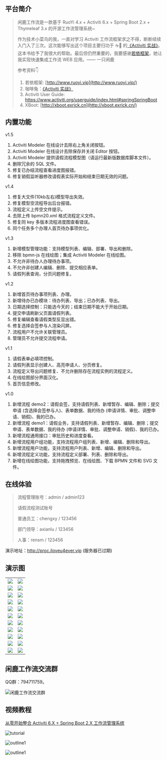 ## 平台简介

>  闲鹿工作流是一款基于 RuoYi 4.x + Activiti 6.x + Spring Boot 2.x + Thymeleaf 3.x 的开源工作流管理系统~
>
>  作为技术小菜鸟的我，一直对学习 Activiti 工作流框架求之不得，断断续续入门入了三次。这次能够写出这个项目主要归功于 ☕🐇 的[《Activiti 实战》](https://github.com/henryyan/activiti-in-action-codes)。这本书给予了我很大的帮助。最后但仍然重要的，我要感谢[若依框架](http://www.ruoyi.vip/)，她让我实现快速集成工作流 WEB 应用。—— 一只闲鹿
>
>  参考资料👇
>
>  1. 若依框架: [http://www.ruoyi.vip](http://www.ruoyi.vip/)
>  2. 咖啡兔：[《Activiti 实战》](https://github.com/henryyan/activiti-in-action-codes)
>  3. Activiti User Guide: <https://www.activiti.org/userguide/index.html#springSpringBoot>
>  4. XBoot: [http://xboot.exrick.cn](http://xboot.exrick.cn/)

## 内置功能

v1.5

1. Activiti Modeler 在线设计去除右上角关闭按钮。
2. Activiti Modeler 在线设计去除保存并关闭 Editor 按钮。
3. Activiti Modeler 提供请假流程模型图（请运行最新版数据库脚本文件）。
4. 删除冗余的 SQL 文件。
5. 修复已办结流程查看进度图报错。
6. 修复销假监听器修改请假表实际开始和结束日期无效的问题。

v1.4

1. 修复大文件(10kb左右)模型导出失效。
2. 修复模型空流程导出后台报错。
3. 流程定义上传空文件提示。
4. 去除上传 bpmn20.xml 格式流程定义文件。
5. 修复同 key 多版本流程进度图查看错误。
6. 同个任务多个办理人首页待办事项优化。

v1.3

1. 新增模型管理功能：支持模型列表、编辑、部署、导出和删除。
2. 移除 bpmn-js 在线绘图；集成 Activiti Modeler 在线绘图。
3. 不允许非待办人办理待办事项。
4. 不允许非创建人编辑、删除、提交相应表单。
5. 请假列表查询，分页问题修复。

v1.2

1. 新增首页待办事项列表、办理。
2. 新增待办已办模块：待办列表、导出；已办列表、导出。
3. 日期选择控制：只能选今天的；结束日期不能大于开始日期。
4. 提交申请刷新父页面请假列表。
5. 修复编辑查看请假类型反显出错。
6. 修复选择会签参与人渲染闪屏。
7. 流程用户不允许关联管理员。
8. 管理员不允许提交流程申请。

v1.1

1. 请假表单必填项控制。
2. 请假列表显示创建人、高亮申请人、分页修复。
3. 流程定义导出问题修复、不允许删除存在流程实例的流程定义。
4. 在线绘图部分界面汉化。
5. 首页信息修改。

v1.0

1.  新增流程 demo2：请假会签，支持请假列表、新增暂存、编辑、删除；提交申请 (含选择会签参与人)、表单数据、我的待办 (申请详情、审批、调整申请、销假)、我的已办。
2.  新增流程 demo1：请假业务，支持请假列表、新增暂存、编辑、删除；提交申请、表单数据、我的待办 (申请详情、审批、调整申请、销假)、我的已办。
3.  新增流程通用接口：审批历史和进度查看。
4.  新增流程用户组功能，支持流程用户组列表、新增、编辑、删除和导出。
5.  新增流程用户功能，支持流程用户列表、新增、编辑、删除和导出。
6.  新增流程定义功能，支持流程定义部署、列表、删除和导出。
7.  新增在线绘图功能，支持拖拽预览、在线绘图、下载 BPMN 文件和 SVG 文件。

## 在线体验

> 流程管理账号：admin / admin123
>
> 请假流程测试账号
>
> 普通员工：chengxy / 123456
>
> 部门领导：axianlu / 123456
>
> 人事：rensm / 123456

演示地址：http://proc.iloveu4ever.vip (服务器已过期)

## 演示图

<table>
    <tr>
        <td><img src="screenshot/main.png"/></td>
        <td><img src="screenshot/online.png"/></td>
    </tr>
    <tr>
        <td><img src="screenshot/define.png"/></td>
        <td><img src="screenshot/user.png"/></td>
    </tr>
    <tr>
        <td><img src="screenshot/useradd.png"/></td>
        <td><img src="screenshot/group.png"/></td>
    </tr>
    <tr>
        <td><img src="screenshot/groupadd.png"/></td>
        <td><img src="screenshot/list.png"/></td>
    </tr>
    <tr>
        <td><img src="screenshot/add.png"/></td>
        <td><img src="screenshot/detail.png"/></td>
    </tr>
    <tr>
        <td><img src="screenshot/history.png"/></td>
        <td><img src="screenshot/process.png"/></td>
    </tr>
    <tr>
        <td><img src="screenshot/todo.png"/></td>
        <td><img src="screenshot/done.png"/></td>
    </tr>
    <tr>
        <td><img src="screenshot/process2.png"/></td>
        <td><img src="screenshot/select.png"/></td>
    </tr>
    <tr>
        <td><img src="screenshot/my-todo.png"/></td>
        <td><img src="screenshot/handle.png"/></td>
    </tr>
    <tr>
        <td><img src="screenshot/todoitem.png"/></td>
        <td><img src="screenshot/doneitem.png"/></td>
    </tr>
    <tr>
        <td><img src="screenshot/modellist.png"/></td>
        <td><img src="screenshot/modeler.png"/></td>
    </tr>
</table>

## 闲鹿工作流交流群

QQ群：794711759。

![闲鹿工作流交流群](ruoyi-admin/src/main/resources/static/img/qr_code.png)

## 视频教程

[从零开始整合 Activiti 6.X + Spring Boot 2.X 工作流管理系统](<https://www.bilibili.com/video/av79865921>)

![tutorial](screenshot\tutorial.png)

![outline1](screenshot\outline_1.png)

![outline1](screenshot\outline_2.png)


